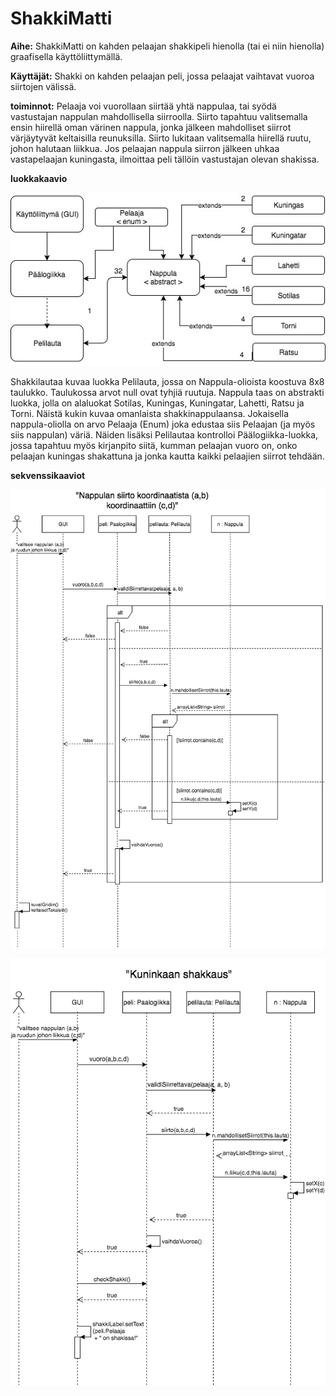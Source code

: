 # ShakkiMatti

**Aihe:** ShakkiMatti on kahden pelaajan shakkipeli hienolla (tai ei niin hienolla) graafisella käyttöliittymällä.

**Käyttäjät:** Shakki on kahden pelaajan peli, jossa pelaajat vaihtavat vuoroa siirtojen välissä.

**toiminnot:** Pelaaja voi vuorollaan siirtää yhtä nappulaa, tai syödä vastustajan nappulan mahdollisella siirroolla. Siirto tapahtuu valitsemalla ensin hiirellä oman värinen nappula, jonka jälkeen mahdolliset siirrot värjäytyvät keltaisilla reunuksilla. Siirto lukitaan valitsemalla hiirellä ruutu, johon halutaan liikkua. Jos pelaajan nappula siirron jälkeen uhkaa vastapelaajan kuningasta, ilmoittaa peli tällöin vastustajan olevan shakissa.

**luokkakaavio** 


![luokkakaavio](https://github.com/Masavain/ShakkiMatti/blob/master/dokumentaatio/luokkakaavio.jpg)

Shakkilautaa kuvaa luokka Pelilauta, jossa on Nappula-olioista koostuva 8x8 taulukko. Taulukossa arvot null ovat tyhjiä ruutuja. Nappula taas on abstrakti luokka, jolla on alaluokat Sotilas, Kuningas, Kuningatar, Lahetti, Ratsu ja Torni. Näistä kukin kuvaa omanlaista shakkinappulaansa. Jokaisella nappula-oliolla on arvo Pelaaja (Enum) joka edustaa siis Pelaajan (ja myös siis nappulan) väriä. Näiden lisäksi Pelilautaa kontrolloi Päälogiikka-luokka, jossa tapahtuu myös kirjanpito siitä, kumman pelaajan vuoro on, onko pelaajan kuningas shakattuna ja jonka kautta kaikki pelaajien siirrot tehdään.


**sekvenssikaaviot**

![siirto](https://github.com/Masavain/ShakkiMatti/blob/master/dokumentaatio/siirtoSekvenssi.png)

![shakki](https://github.com/Masavain/ShakkiMatti/blob/master/dokumentaatio/shakkiSekvenssi.png)


